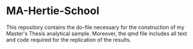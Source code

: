 # MA-Hertie-School
This repository contains the do-file necessary for the construction of my Master's Thesis analytical sample. Moreover, the qmd file includes all text and code required for the replication of the results.

